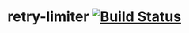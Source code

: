 # retry-limiter [![Build Status](https://travis-ci.org/gemini-testing/retry-limiter.svg?branch=master)](https://travis-ci.org/gemini-testing/retry-limiter)
